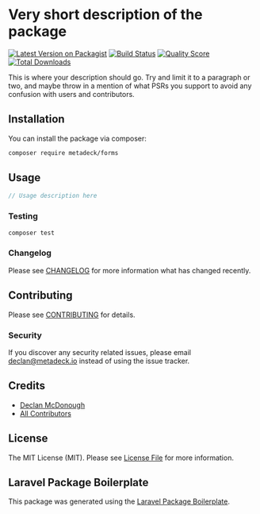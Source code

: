 # Very short description of the package

[![Latest Version on Packagist](https://img.shields.io/packagist/v/metadeck/forms.svg?style=flat-square)](https://packagist.org/packages/metadeck/forms)
[![Build Status](https://img.shields.io/travis/metadeck/forms/master.svg?style=flat-square)](https://travis-ci.org/metadeck/forms)
[![Quality Score](https://img.shields.io/scrutinizer/g/metadeck/forms.svg?style=flat-square)](https://scrutinizer-ci.com/g/metadeck/forms)
[![Total Downloads](https://img.shields.io/packagist/dt/metadeck/forms.svg?style=flat-square)](https://packagist.org/packages/metadeck/forms)

This is where your description should go. Try and limit it to a paragraph or two, and maybe throw in a mention of what PSRs you support to avoid any confusion with users and contributors.

## Installation

You can install the package via composer:

```bash
composer require metadeck/forms
```

## Usage

``` php
// Usage description here
```

### Testing

``` bash
composer test
```

### Changelog

Please see [CHANGELOG](CHANGELOG.md) for more information what has changed recently.

## Contributing

Please see [CONTRIBUTING](CONTRIBUTING.md) for details.

### Security

If you discover any security related issues, please email declan@metadeck.io instead of using the issue tracker.

## Credits

- [Declan McDonough](https://github.com/metadeck)
- [All Contributors](../../contributors)

## License

The MIT License (MIT). Please see [License File](LICENSE.md) for more information.

## Laravel Package Boilerplate

This package was generated using the [Laravel Package Boilerplate](https://laravelpackageboilerplate.com).